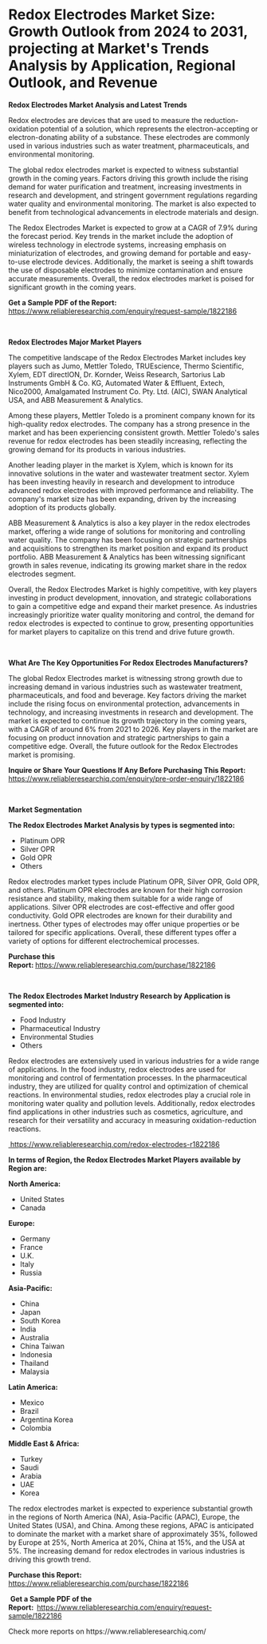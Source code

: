 <p><h1>Redox Electrodes Market Size: Growth Outlook from 2024 to 2031, projecting at Market's Trends Analysis by Application, Regional Outlook, and Revenue</h1></p><p><strong>Redox Electrodes Market Analysis and Latest Trends</strong></p>
<p><p>Redox electrodes are devices that are used to measure the reduction-oxidation potential of a solution, which represents the electron-accepting or electron-donating ability of a substance. These electrodes are commonly used in various industries such as water treatment, pharmaceuticals, and environmental monitoring.</p><p>The global redox electrodes market is expected to witness substantial growth in the coming years. Factors driving this growth include the rising demand for water purification and treatment, increasing investments in research and development, and stringent government regulations regarding water quality and environmental monitoring. The market is also expected to benefit from technological advancements in electrode materials and design.</p><p>The Redox Electrodes Market is expected to grow at a CAGR of 7.9% during the forecast period. Key trends in the market include the adoption of wireless technology in electrode systems, increasing emphasis on miniaturization of electrodes, and growing demand for portable and easy-to-use electrode devices. Additionally, the market is seeing a shift towards the use of disposable electrodes to minimize contamination and ensure accurate measurements. Overall, the redox electrodes market is poised for significant growth in the coming years.</p></p>
<p><strong>Get a Sample PDF of the Report:&nbsp;</strong> <a href="https://www.reliableresearchiq.com/enquiry/request-sample/1822186">https://www.reliableresearchiq.com/enquiry/request-sample/1822186</a></p>
<p>&nbsp;</p>
<p><strong>Redox Electrodes Major Market Players</strong></p>
<p><p>The competitive landscape of the Redox Electrodes Market includes key players such as Jumo, Mettler Toledo, TRUEscience, Thermo Scientific, Xylem, EDT directION, Dr. Kornder, Weiss Research, Sartorius Lab Instruments GmbH & Co. KG, Automated Water & Effluent, Extech, Nico2000, Amalgamated Instrument Co. Pty. Ltd. (AIC), SWAN Analytical USA, and ABB Measurement & Analytics.</p><p>Among these players, Mettler Toledo is a prominent company known for its high-quality redox electrodes. The company has a strong presence in the market and has been experiencing consistent growth. Mettler Toledo's sales revenue for redox electrodes has been steadily increasing, reflecting the growing demand for its products in various industries.</p><p>Another leading player in the market is Xylem, which is known for its innovative solutions in the water and wastewater treatment sector. Xylem has been investing heavily in research and development to introduce advanced redox electrodes with improved performance and reliability. The company's market size has been expanding, driven by the increasing adoption of its products globally.</p><p>ABB Measurement & Analytics is also a key player in the redox electrodes market, offering a wide range of solutions for monitoring and controlling water quality. The company has been focusing on strategic partnerships and acquisitions to strengthen its market position and expand its product portfolio. ABB Measurement & Analytics has been witnessing significant growth in sales revenue, indicating its growing market share in the redox electrodes segment.</p><p>Overall, the Redox Electrodes Market is highly competitive, with key players investing in product development, innovation, and strategic collaborations to gain a competitive edge and expand their market presence. As industries increasingly prioritize water quality monitoring and control, the demand for redox electrodes is expected to continue to grow, presenting opportunities for market players to capitalize on this trend and drive future growth.</p></p>
<p>&nbsp;</p>
<p><strong>What Are The Key Opportunities For Redox Electrodes Manufacturers?</strong></p>
<p><p>The global Redox Electrodes market is witnessing strong growth due to increasing demand in various industries such as wastewater treatment, pharmaceuticals, and food and beverage. Key factors driving the market include the rising focus on environmental protection, advancements in technology, and increasing investments in research and development. The market is expected to continue its growth trajectory in the coming years, with a CAGR of around 6% from 2021 to 2026. Key players in the market are focusing on product innovation and strategic partnerships to gain a competitive edge. Overall, the future outlook for the Redox Electrodes market is promising.</p></p>
<p><strong>Inquire or Share Your Questions If Any Before Purchasing This Report:</strong> <a href="https://www.reliableresearchiq.com/enquiry/pre-order-enquiry/1822186">https://www.reliableresearchiq.com/enquiry/pre-order-enquiry/1822186</a></p>
<p>&nbsp;</p>
<p><strong>Market Segmentation</strong></p>
<p><strong>The Redox Electrodes Market Analysis by types is segmented into:</strong></p>
<p><ul><li>Platinum OPR</li><li>Silver OPR</li><li>Gold OPR</li><li>Others</li></ul></p>
<p><p>Redox electrodes market types include Platinum OPR, Silver OPR, Gold OPR, and others. Platinum OPR electrodes are known for their high corrosion resistance and stability, making them suitable for a wide range of applications. Silver OPR electrodes are cost-effective and offer good conductivity. Gold OPR electrodes are known for their durability and inertness. Other types of electrodes may offer unique properties or be tailored for specific applications. Overall, these different types offer a variety of options for different electrochemical processes.</p></p>
<p><strong>Purchase this Report:&nbsp;</strong><a href="https://www.reliableresearchiq.com/purchase/1822186">https://www.reliableresearchiq.com/purchase/1822186</a></p>
<p>&nbsp;</p>
<p><strong>The Redox Electrodes Market Industry Research by Application is segmented into:</strong></p>
<p><ul><li>Food Industry</li><li>Pharmaceutical Industry</li><li>Environmental Studies</li><li>Others</li></ul></p>
<p><p>Redox electrodes are extensively used in various industries for a wide range of applications. In the food industry, redox electrodes are used for monitoring and control of fermentation processes. In the pharmaceutical industry, they are utilized for quality control and optimization of chemical reactions. In environmental studies, redox electrodes play a crucial role in monitoring water quality and pollution levels. Additionally, redox electrodes find applications in other industries such as cosmetics, agriculture, and research for their versatility and accuracy in measuring oxidation-reduction reactions.</p></p>
<p><a href="https://www.reliableresearchiq.com/redox-electrodes-r1822186">&nbsp;https://www.reliableresearchiq.com/redox-electrodes-r1822186</a></p>
<p><strong>In terms of Region, the Redox Electrodes Market Players available by Region are:</strong></p>
<p>
    <p> <strong> North America: </strong>
        <ul>
            <li>United States</li>
            <li>Canada</li>
        </ul>
        </p> 
    <p> <strong> Europe: </strong>
        <ul>
            <li>Germany</li>
            <li>France</li>
            <li>U.K.</li>
            <li>Italy</li>
            <li>Russia</li>
        </ul>
        </p> 
    <p> <strong> Asia-Pacific: </strong>
        <ul>
            <li>China</li>
            <li>Japan</li>
            <li>South Korea</li>
            <li>India</li>
            <li>Australia</li>
            <li>China Taiwan</li>
            <li>Indonesia</li>
            <li>Thailand</li>
            <li>Malaysia</li>
        </ul>
        </p> 
    <p> <strong> Latin America: </strong>
        <ul>
            <li>Mexico</li>
            <li>Brazil</li>
            <li>Argentina Korea</li>
            <li>Colombia</li>
        </ul>
        </p> 
    <p> <strong> Middle East & Africa: </strong>
        <ul>
            <li>Turkey</li>
            <li>Saudi</li>
            <li>Arabia</li>
            <li>UAE</li>
            <li>Korea</li>
        </ul>
    </p>
    </p>
<p><p>The redox electrodes market is expected to experience substantial growth in the regions of North America (NA), Asia-Pacific (APAC), Europe, the United States (USA), and China. Among these regions, APAC is anticipated to dominate the market with a market share of approximately 35%, followed by Europe at 25%, North America at 20%, China at 15%, and the USA at 5%. The increasing demand for redox electrodes in various industries is driving this growth trend.</p></p>
<p><strong>Purchase this Report: </strong><a href="https://www.reliableresearchiq.com/purchase/1822186">https://www.reliableresearchiq.com/purchase/1822186</a></p>
<p>&nbsp;<strong>Get a Sample PDF of the Report:&nbsp;&nbsp;</strong><a href="https://www.reliableresearchiq.com/enquiry/request-sample/1822186">https://www.reliableresearchiq.com/enquiry/request-sample/1822186</a></p>
<p><strong></strong></p>
<p>Check more reports on https://www.reliableresearchiq.com/</p>